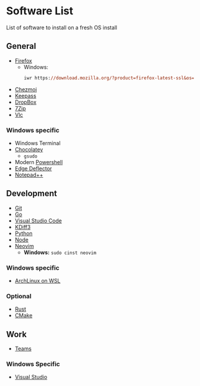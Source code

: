 Software List
================
List of software to install on a fresh OS install

## General

- [Firefox](https://www.mozilla.org/en-US/firefox/download)
  - Windows:
    ```ps
    iwr https://download.mozilla.org/?product=firefox-latest-ssl&os=win64&lang=en-US -o firefox.exe
    ```
- [Chezmoi](https://www.chezmoi.io/docs/how-to)
- [Keepass](https://keepass.info/download.html)
- [DropBox](https://www.dropbox.com/install)
- [7Zip](https://www.7-zip.org/download.html)
- [Vlc](https://www.videolan.org/vlc)

### Windows specific
- Windows Terminal
- [Chocolatey](https://chocolatey.org/install)
  - `gsudo`
- Modern [Powershell](https://github.com/PowerShell/PowerShell/releases)
- [Edge Deflector](https://github.com/da2x/EdgeDeflector/releases)
- [Notepad++](https://notepad-plus-plus.org/downloads)

## Development
- [Git](https://git-scm.com/downloads)
- [Go](https://golang.org/dl)
- [Visual Studio Code](https://code.visualstudio.com/download)
- [KDiff3](https://sourceforge.net/projects/kdiff3/files/latest/download)
- [Python](https://www.python.org/downloads/windows)
- [Node](https://nodejs.org/en/download)
- [Neovim](https://github.com/neovim/neovim/releases)
  - **Windows:** `sudo cinst neovim`

### Windows specific
- [ArchLinux on WSL](https://github.com/yuk7/ArchWSL/releases)

### Optional
- [Rust](https://www.rust-lang.org/tools/install)
- [CMake](https://cmake.org/download)

## Work
- [Teams](https://www.microsoft.com/en-ww/microsoft-teams/download-app)

### Windows Specific
- [Visual Studio](https://visualstudio.microsoft.com/downloads)

